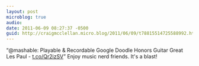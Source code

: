 ```yaml
---
layout: post
microblog: true
audio: 
date: 2011-06-09 08:27:37 -0500
guid: http://craigmcclellan.micro.blog/2011/06/09/t78815514725588992.html
---
```

“@mashable: Playable &amp; Recordable Google Doodle Honors Guitar Great Les Paul - [t.co/Qr2izSV](http://t.co/Qr2izSV)” Enjoy music nerd friends. It's a blast!
